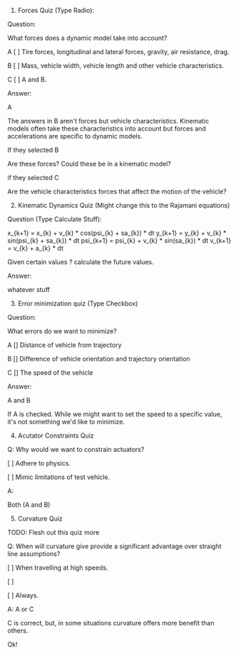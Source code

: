 1. Forces Quiz (Type Radio):

Question:

What forces does a dynamic model take into account?

A [ ] Tire forces, longitudinal and lateral forces, gravity, air resistance, drag.

B [ ] Mass, vehicle width, vehicle length and other vehicle characteristics.

C [ ] A and B.

Answer:

A

The answers in B aren't forces but vehicle characteristics. Kinematic models often take these characteristics into account but forces and accelerations are specific to dynamic models.

If they selected B

Are these forces? Could these be in a kinematic model?

if they selected C

Are the vehicle characteristics forces that affect the motion of the vehicle?

2. Kinematic Dynamics Quiz (Might change this to the Rajamani equations)

Question (Type Calculate Stuff):

x_{k+1} = x_{k} + v_{k} * cos(psi_{k} + sa_{k}) * dt
y_{k+1} = y_{k} + v_{k} * sin(psi_{k} + sa_{k}) * dt
psi_{k+1} = psi_{k} + v_{k} * sin(sa_{k}) * dt
v_{k+1} = v_{k} + a_{k} * dt

Given certain values ? calculate the future values.

Answer:

whatever stuff

3. Error minimization quiz (Type Checkbox)

Question:

What errors do we want to minimize?

A [] Distance of vehicle from trajectory

B [] Difference of vehicle orientation and trajectory orientation

C [] The speed of the vehicle

Answer:

A and B

If A is checked. While we might want to set the speed to a specific value, it's not something we'd like to minimize.

4. Acutator Constraints Quiz

Q: Why would we want to constrain actuators?

[ ] Adhere to physics.

[ ] Mimic limitations of test vehicle.

A:

Both (A and B)

5. Curvature Quiz

TODO: Flesh out this quiz more

Q: When will curvature give provide a significant advantage over straight line assumptions?

[ ] When travelling at high speeds.

[ ] 

[ ] Always.

A: A or C

C is correct, but, in some situations curvature offers more benefit than others.


Ok!


